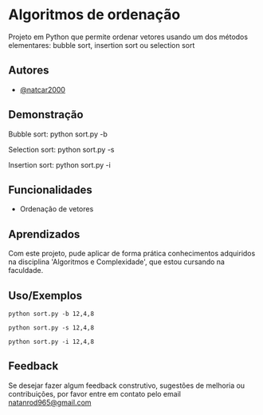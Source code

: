 # Algoritmos de ordenação

Projeto em Python que permite ordenar vetores usando um dos métodos elementares: bubble sort, insertion sort ou selection sort
## Autores

- [@natcar2000](https://www.github.com/natcar2000)


## Demonstração

Bubble sort: python sort.py -b <vetor>

Selection sort: python sort.py -s <vetor>

Insertion sort: python sort.py -i <vetor> 


## Funcionalidades

- Ordenação de vetores




## Aprendizados
Com este projeto, pude aplicar de forma prática conhecimentos adquiridos na disciplina 'Algoritmos e Complexidade', que estou cursando na faculdade.


## Uso/Exemplos

```
python sort.py -b 12,4,8

python sort.py -s 12,4,8

python sort.py -i 12,4,8

```


## Feedback

Se desejar fazer algum feedback construtivo, sugestões de melhoria ou contribuições, por favor entre em contato pelo email natanrod965@gmail.com
